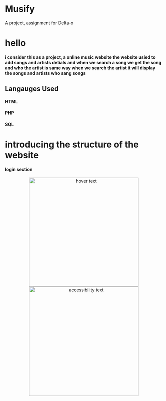# Musify
A project,  assignment for Delta-x
 
 <h1>hello</h1>
 <h4>i consider this as a project, a online music website 
 the website usied to add songs and artists detials and when we search a song  we get the song and who the artist is same way when we 
 search the artist it will display the songs and artists who sang songs </h4>
 
 
 <h2>Langauges Used</h2>
 <h4>HTML</h4>
 <h4>PHP</h4>
 <h4>SQL</h4>
 
 <h1> introducing the structure of the website</h1>

 <h4>login section</h4>
 
 
 <p align="center">
  <img src="./screensot/1.jpg" width="350" title="hover text">
  <img src="your_relative_path_here_number_2_large_name" width="350" alt="accessibility text">
</p>
